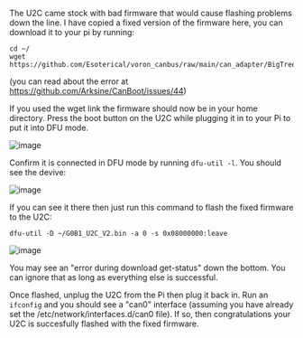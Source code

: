 
The U2C came stock with bad firmware that would cause flashing problems down the line. I have copied a fixed version of the firmware here, you can download it to your pi by running:
```
cd ~/
wget https://github.com/Esoterical/voron_canbus/raw/main/can_adapter/BigTreeTech%20U2C%20v2.1/G0B1_U2C_V2.bin
```

(you can read about the error at https://github.com/Arksine/CanBoot/issues/44)

If you used the wget link the firmware should now be in your home directory. Press the boot button on the U2C while plugging it in to your Pi to put it into DFU mode.

![image](https://user-images.githubusercontent.com/124253477/221551674-3e5754de-5965-40fa-8474-cde8f5790fc5.png)

Confirm it is connected in DFU mode by running `dfu-util -l`. You should see the devive:

![image](https://user-images.githubusercontent.com/124253477/221551890-3205eafb-9f16-41b5-8020-ebb1ebbf5ded.png)

If you can see it there then just run this command to flash the fixed firmware to the U2C:

`dfu-util -D ~/G0B1_U2C_V2.bin -a 0 -s 0x08000000:leave`

![image](https://user-images.githubusercontent.com/124253477/221552152-89f14967-b807-4e54-9159-003b19eed784.png)

You may see an "error during download get-status" down the bottom. You can ignore that as long as everything else is successful.

Once flashed, unplug the U2C from the Pi then plug it back in. Run an `ifconfig` and you should see a "can0" interface (assuming you have already set the /etc/network/interfaces.d/can0 file). If so, then congratulations your U2C is succesfully flashed with the fixed firmware.
